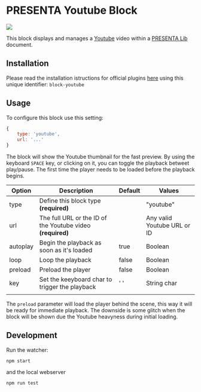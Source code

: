 # PRESENTA Youtube Block

![](https://img.shields.io/npm/v/@presenta/block-youtube)

This block displays and manages a [Youtube](https://www.youtube.com) video within a [PRESENTA Lib](https://github.com/presenta-software/presenta-lib) document.

## Installation


Please read the installation istructions for official plugins [here](https://lib.presenta.cc/extend/#install-an-official-plugin) using this unique identifier: `block-youtube`

## Usage

To configure this block use this setting:

```js
{
    type: 'youtube',
    url: '...'
}
```

The block will show the Youtube thumbnail for the fast preview. 
By using the keyboard `SPACE` key, or clicking on it, you can toggle the playback betweet play/pause.
The first time the player needs to be loaded before the playback begins.

| Option   | Description                                                | Default | Values                      |
| -------- | ---------------------------------------------------------- | ------- | --------------------------- |
| type     | Define this block type **(required)**                      |         | "youtube"                   |
| url      | The full URL or the ID of the Youtube video **(required)** |         | Any valid Youtube URL or ID |
| autoplay | Begin the playback as soon as it's loaded                  | true    | Boolean                     |
| loop     | Loop the playback                                          | false   | Boolean                     |
| preload  | Preload the player                                         | false   | Boolean                     |
| key      | Set the keeyboard char to trigger the playback             | ' '     | String char                 |
|          |                                                            |         |                             |

The `preload` parameter will load the player behind the scene, this way it will be ready for immediate playback. The downside is some glitch when the block will be shown due the Youtube heavyness during initial loading.



## Development

Run the watcher:

    npm start

and the local webserver

    npm run test